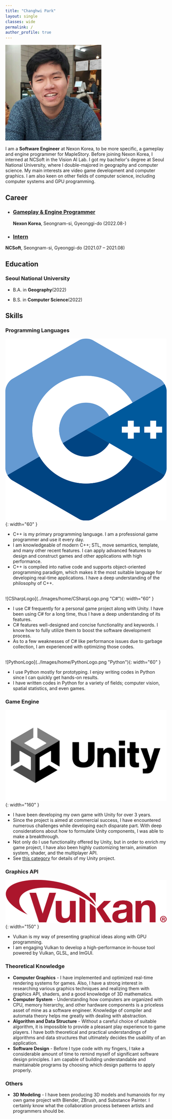 ```yaml
---
title: "Changhwi Park"
layout: single
classes: wide
permalink: /
author_profile: true
---
```


![ParkChanghwi_Introduction](../Images/home/ParkChanghwi_Introduction.png)

I am a **Software Engineer** at Nexon Korea, to be more specific, a gameplay and engine programmer for MapleStory. Before joining Nexon Korea, I interned at NCSoft in the Vision AI Lab. I got my bachelor's degree at Seoul National University, where I double-majored in geography and computer science. My main interests are video game development and computer graphics. I am also keen on other fields of computer science, including computer systems and GPU programming.

## Career
* ### [Gameplay & Engine Programmer](/gameproject/)
  **Nexon Korea**, Seongnam-si, Gyeonggi-do (2022.08-)

* ### [Intern](/gameproject/)
**NCSoft**, Seongnam-si, Gyeonggi-do (2021.07 – 2021.08)

## Education

### Seoul National University

* B.A. in **Geography**(2022)

* B.S. in **Computer Science**(2022)

## Skills
### Programming Languages    
![C++Logo](../Images/home/C++Logo.png "C++"){: width="60" }  
* C++ is my primary programming language. I am a professional game programmer and use it every day.
* I am knowledgeable of modern C++; STL, move semantics, template, and many other recent features. I can apply advanced features to design and construct games and other applications with high performance.
* C++ is compiled into native code and supports object-oriented programming paradigm, which makes it the most suitable language for developing real-time applications. I have a deep understanding of the philosophy of C++.

<br />
![CSharpLogo](../Images/home/CSharpLogo.png "C#"){: width="60" }  

* I use C# frequently for a personal game project along with Unity. I have been using C# for a long time, thus I have a deep understanding of its features.
* C# features well-designed and concise functionality and keywords. I know how to fully utilize them to boost the software development process.  
* As to a few weaknesses of C# like performance issues due to garbage collection, I am experienced with optimizing those codes.

<br />
![PythonLogo](../Images/home/PythonLogo.png "Python"){: width="60" }

* I use Python mostly for prototyping. I enjoy writing codes in Python since I can quickly get hands-on results.
* I have written codes in Python for a variety of fields; computer vision, spatial statistics, and even games.

### Game Engine
![UnityLogo](../Images/home/UnityLogo.png "Unity"){: width="160" }
* I have been developing my own game with Unity for over 3 years. 
* Since the project is aimed at commercial success, I have encountered numerous challenges while developing each disparate part. With deep considerations about how to formulate Unity components, I was able to make a breakthrough.
* Not only do I use functionality offered by Unity, but in order to enrich my game project, I have also been highly customizing terrain, animation system, shader, and the multiplayer API.
* See [this category](/gameproject/) for details of my Unity project.

### Graphics API
![VulkanLogo](../Images/home/VulkanLogo.png "Vulkan"){: width="150" }
* Vulkan is my way of presenting graphical ideas along with GPU programming.
* I am engaging Vulkan to develop a high-performance in-house tool powered by Vulkan, GLSL, and ImGUI. 

### Theoretical Knowledge
* **Computer Graphics** - I have implemented and optimized real-time rendering systems for games. Also, I have a strong interest in researching various graphics techniques and realizing them with graphics API, shaders, and a good knowledge of 3D mathematics.
* **Computer System** - Understanding how computers are organized with CPU, memory hierarchy, and other hardware components is a priceless asset of mine as a software engineer. Knowledge of compiler and automata theory helps me greatly with dealing with abstraction. 
* **Algorithm and Data Structure** - Without a careful choice of suitable algorithm, it is impossible to provide a pleasant play experience to game players. I have both theoretical and practical understandings of algorithms and data structures that ultimately decides the usability of an application. 
* **Software Design** - Before I type code with my fingers, I take a considerable amount of time to remind myself of significant software design principles. I am capable of building understandable and maintainable programs by choosing which design patterns to apply properly.

### Others
* **3D Modeling** - I have been producing 3D models and humanoids for my own game project with Blender, ZBrush, and Substance Painter. I certainly know what the collaboration process between artists and programmers should be.







